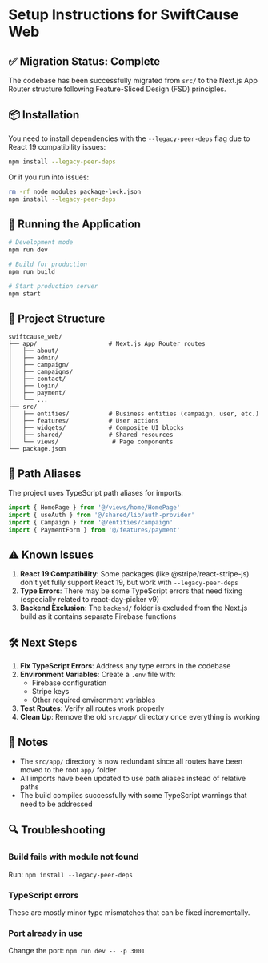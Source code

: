 # Setup Instructions for SwiftCause Web

## ✅ Migration Status: Complete

The codebase has been successfully migrated from `src/` to the Next.js App Router structure following Feature-Sliced Design (FSD) principles.

## 📦 Installation

You need to install dependencies with the `--legacy-peer-deps` flag due to React 19 compatibility issues:

```bash
npm install --legacy-peer-deps
```

Or if you run into issues:
```bash
rm -rf node_modules package-lock.json
npm install --legacy-peer-deps
```

## 🚀 Running the Application

```bash
# Development mode
npm run dev

# Build for production
npm run build

# Start production server
npm start
```

## 📁 Project Structure

```
swiftcause_web/
├── app/                    # Next.js App Router routes
│   ├── about/
│   ├── admin/
│   ├── campaign/
│   ├── campaigns/
│   ├── contact/
│   ├── login/
│   ├── payment/
│   └── ...
├── src/
│   ├── entities/           # Business entities (campaign, user, etc.)
│   ├── features/           # User actions
│   ├── widgets/            # Composite UI blocks
│   ├── shared/             # Shared resources
│   └── views/               # Page components
└── package.json
```

## 🔧 Path Aliases

The project uses TypeScript path aliases for imports:

```typescript
import { HomePage } from '@/views/home/HomePage'
import { useAuth } from '@/shared/lib/auth-provider'
import { Campaign } from '@/entities/campaign'
import { PaymentForm } from '@/features/payment'
```

## ⚠️ Known Issues

1. **React 19 Compatibility**: Some packages (like @stripe/react-stripe-js) don't yet fully support React 19, but work with `--legacy-peer-deps`
2. **Type Errors**: There may be some TypeScript errors that need fixing (especially related to react-day-picker v9)
3. **Backend Exclusion**: The `backend/` folder is excluded from the Next.js build as it contains separate Firebase functions

## 🛠️ Next Steps

1. **Fix TypeScript Errors**: Address any type errors in the codebase
2. **Environment Variables**: Create a `.env` file with:
   - Firebase configuration
   - Stripe keys
   - Other required environment variables
3. **Test Routes**: Verify all routes work properly
4. **Clean Up**: Remove the old `src/app/` directory once everything is working

## 📝 Notes

- The `src/app/` directory is now redundant since all routes have been moved to the root `app/` folder
- All imports have been updated to use path aliases instead of relative paths
- The build compiles successfully with some TypeScript warnings that need to be addressed

## 🔍 Troubleshooting

### Build fails with module not found
Run: `npm install --legacy-peer-deps`

### TypeScript errors
These are mostly minor type mismatches that can be fixed incrementally.

### Port already in use
Change the port: `npm run dev -- -p 3001`

